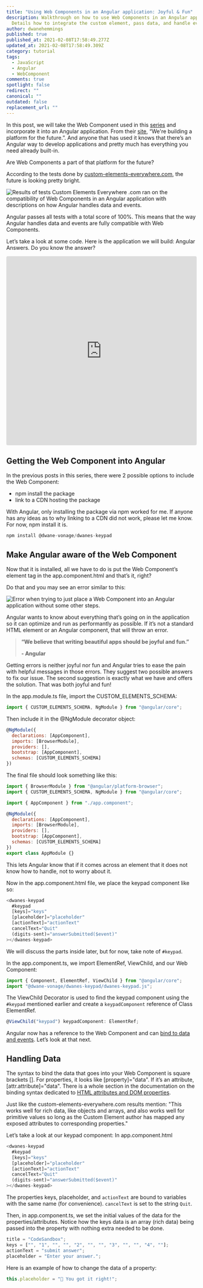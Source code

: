 ```yaml
---
title: "Using Web Components in an Angular application: Joyful & Fun"
description: Walkthrough on how to use Web Components in an Angular application.
  Details how to integrate the custom element, pass data, and handle events.
author: dwanehemmings
published: true
published_at: 2021-02-08T17:58:49.277Z
updated_at: 2021-02-08T17:58:49.309Z
category: tutorial
tags:
  - JavaScript
  - Angular
  - WebComponent
comments: true
spotlight: false
redirect: ""
canonical: ""
outdated: false
replacement_url: ""
---
```

In this post, we will take the Web Component used in this [series](https://learn.vonage.com/authors/dwanehemmings/) and incorporate it into an Angular application. From their [site](https://angular.io/), “We're building a platform for the future.”. And anyone that has used it knows that there’s an Angular way to develop applications and pretty much has everything you need already built-in.

Are Web Components a part of that platform for the future?

According to the tests done by [custom-elements-everywhere.com](https://custom-elements-everywhere.com), the future is looking pretty bright.

![Results of tests Custom Elements Everywhere .com ran on the compatibility of Web Components in an Angular application with descriptions on how Angular handles data and events.](/content/blog/using-web-components-in-an-angular-application-joyful-fun/custom-elements-everywhere-angular.jpg "Custom-Elements-Everywhere.com Angular results")

Angular passes all tests with a total score of 100%. This means that the way Angular handles data and events are fully compatible with Web Components.

Let’s take a look at some code. Here is the application we will build: Angular Answers. Do you know the answer?

<iframe src="https://codesandbox.io/embed/agitated-leavitt-rzs14?fontsize=14&hidenavigation=1&module=%2Fsrc%2Fapp%2Fapp.component.ts&theme=dark"
     style="width:100%; height:500px; border:0; border-radius: 4px; overflow:hidden;"
     title="agitated-leavitt-rzs14"
     allow="accelerometer; ambient-light-sensor; camera; encrypted-media; geolocation; gyroscope; hid; microphone; midi; payment; usb; vr; xr-spatial-tracking"
     sandbox="allow-forms allow-modals allow-popups allow-presentation allow-same-origin allow-scripts"
   ></iframe>

## Getting the Web Component into Angular

In the previous posts in this series, there were 2 possible options to include the Web Component:

* npm install the package
* link to a CDN hosting the package

With Angular, only installing the package via npm worked for me. If anyone has any ideas as to why linking to a CDN did not work, please let me know. For now, npm install it is.

```javascript
npm install @dwane-vonage/dwanes-keypad
```

## Make Angular aware of the Web Component

Now that it is installed, all we have to do is put the Web Component’s element tag in the app.component.html and that’s it, right?

Do that and you may see an error similar to this:

![Error when trying to just place a Web Component into an Angular application without some other steps.](/content/blog/using-web-components-in-an-angular-application-joyful-fun/custom_elements_schema-error.jpg "Template parse error")

Angular wants to know about everything that’s going on in the application so it can optimize and run as performantly as possible. If it’s not a standard HTML element or an Angular component, that will throw an error.

> **“We believe that writing beautiful apps should be joyful and fun.”**
>
> **\- Angular**

Getting errors is neither joyful nor fun and Angular tries to ease the pain with helpful messages in those errors. They suggest two possible answers to fix our issue. The second suggestion is exactly what we have and offers the solution. That was both joyful and fun!

In the app.module.ts file, import the CUSTOM_ELEMENTS_SCHEMA:

```javascript
import { CUSTOM_ELEMENTS_SCHEMA, NgModule } from "@angular/core";
```

Then include it in the @NgModule decorator object:

```javascript
@NgModule({
  declarations: [AppComponent],
  imports: [BrowserModule],
  providers: [],
  bootstrap: [AppComponent],
  schemas: [CUSTOM_ELEMENTS_SCHEMA]
})
```

The final file should look something like this:

```javascript
import { BrowserModule } from "@angular/platform-browser";
import { CUSTOM_ELEMENTS_SCHEMA, NgModule } from "@angular/core";

import { AppComponent } from "./app.component";

@NgModule({
  declarations: [AppComponent],
  imports: [BrowserModule],
  providers: [],
  bootstrap: [AppComponent],
  schemas: [CUSTOM_ELEMENTS_SCHEMA]
})
export class AppModule {}
```

This lets Angular know that if it comes across an element that it does not know how to handle, not to worry about it.

Now in the app.component.html file, we place the keypad component like so:

```javascript
<dwanes-keypad
  #keypad
  [keys]="keys"
  [placeholder]="placeholder"
  [actionText]="actionText"
  cancelText="Quit"
  (digits-sent)="answerSubmitted($event)"
></dwanes-keypad>
```

We will discuss the parts inside later, but for now, take note of `#keypad`.

In the app.component.ts, we import ElementRef, ViewChild, and our Web Component:

```javascript
import { Component, ElementRef, ViewChild } from "@angular/core";
import "@dwane-vonage/dwanes-keypad/dwanes-keypad.js";
```

The ViewChild Decorator is used to find the keypad component using the `#keypad` mentioned earlier and create a `keypadComponent` reference of Class ElementRef.
```javascript
@ViewChild("keypad") keypadComponent: ElementRef;
```

Angular now has a reference to the Web Component and can [bind to data and events](https://angular.io/guide/binding-syntax). Let’s look at that next.

## Handling Data

The syntax to bind the data that goes into your Web Component is square brackets \[]. For properties, it looks like \[property]="data". If it’s an attribute, \[attr.attribute]="data". There is a whole section in the documentation on the binding syntax dedicated to [HTML attributes and DOM properties](https://angular.io/guide/binding-syntax#html-attributes-and-dom-properties).

Just like the custom-elements-everywhere.com results mention: "This works well for rich data, like objects and arrays, and also works well for primitive values so long as the Custom Element author has mapped any exposed attributes to corresponding properties."

Let’s take a look at our keypad component:
In app.component.html

```javascript
<dwanes-keypad
  #keypad
  [keys]="keys"
  [placeholder]="placeholder"
  [actionText]="actionText"
  cancelText="Quit"
  (digits-sent)="answerSubmitted($event)"
></dwanes-keypad>
```

The properties keys, placeholder, and `actionText` are bound to variables with the same name (for convenience). `cancelText` is set to the string `Quit`.

Then, in app.component.ts, we set the initial values of the data for the properties/attributes. Notice how the keys data is an array (rich data) being passed into the property with nothing extra needed to be done.
```javascript
title = "CodeSandbox";
keys = ["", "1", "", "", "2", "", "", "3", "", "", "4", ""];
actionText = "submit answer";
placeholder = "Enter your answer.";
```

Here is an example of how to change the data of a property:
```javascript
this.placeholder = "🎉 You got it right!";
```
